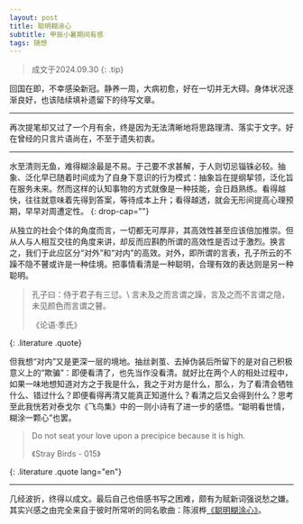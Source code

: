 ```yaml
---
layout: post
title: 聪明糊涂心
subtitle: 甲辰小暑期间有感
tags: 随想
---
```


> 成文于2024.09.30
{: .tip}

回国在即，不幸感染新冠。静养一周，大病初愈，好在一切并无大碍。身体状况逐渐良好，也该陆续填补遗留下的待写文章。

---

再次提笔却又过了一个月有余，终是因为无法清晰地将思路理清、落实于文字。好在曾经的只言片语尚在，不至于遗失初衷。

---

水至清则无鱼，难得糊涂最是不易。于己要不求甚解，于人则切忌锱铢必较。抽象、泛化早已随着时间成为了自身下意识的行为模式：抽象旨在提纲挈领，泛化旨在服务未来。然而这样的认知事物的方式就像是一种技能，会日趋熟练。看得越快，往往就意味着先得到答案，等待成本上升；看得越透，就会无形间提高心理预期，早早对周遭定性。
{: drop-cap=""}

从独立的社会个体的角度而言，一切都无可厚非，其高效性甚至应该倍加推崇。但从人与人相互交往的角度来讲，却反而应斟酌所谓的高效性是否过于激烈。换言之，我们于此应区分“对外”和“对内”的高效。对外，即所谓的言表，孔子所云的不躁不隐不瞽或许是一种佳境。把事情看清是一种聪明，合理有效的表达则是另一种聪明。

> 孔子曰：侍于君子有三愆。\\
> 言未及之而言谓之躁，言及之而不言谓之隐，未见颜色而言谓之瞽。
> <footer>《论语·季氏》</footer>
{: .literature .quote}

但我想“对内”又是更深一层的境地。抽丝剥茧、去掉伪装后所留下的是对自己积极意义上的“欺骗”：即便看清了，也先当作没看清。就好比在两个人的相处过程中，如果一味地想知道对方之于我是什么，我之于对方是什么，那么，为了看清会牺牲什么、错过什么？即便看得再清又能真正知道什么？看清之后又会得到什么？思考至此我恍若对泰戈尔《飞鸟集》中的一则小诗有了进一步的感悟。“聪明看世情，糊涂一颗心”也罢。

> Do not seat your love upon a precipice because it is high.
> <footer>《Stray Birds - 015》</footer>
{: .literature .quote lang="en"}

---

几经波折，终得以成文。最后自己也倍感书写之困难，颇有为赋新词强说愁之嫌。其实兴感之由完全来自于彼时所常听的同名歌曲：陈淑桦[《聪明糊涂心》](https://www.youtube.com/watch?v=2U5XTaNVQ70)。

